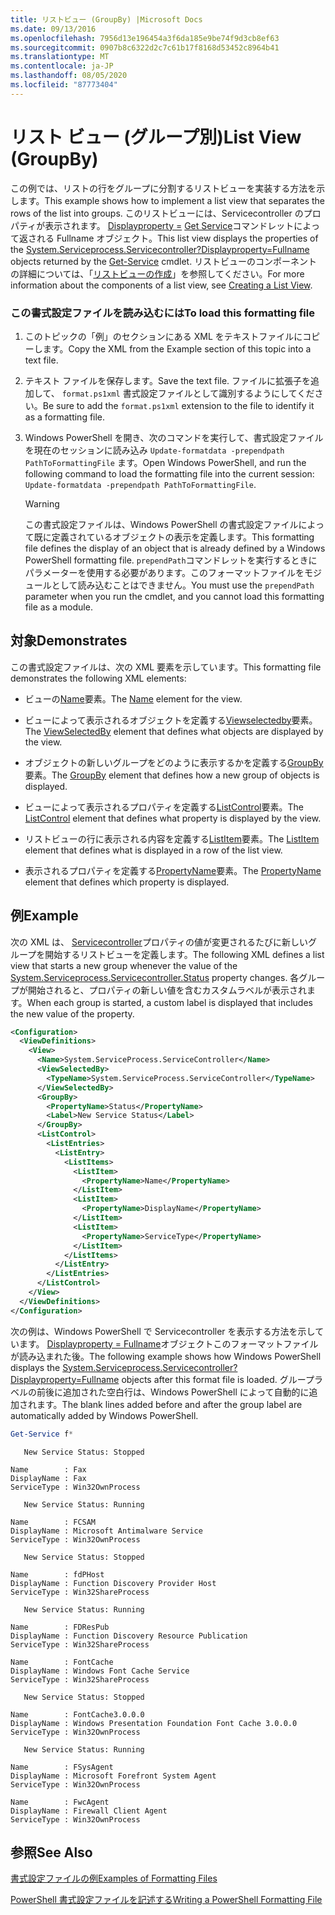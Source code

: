 ```yaml
---
title: リストビュー (GroupBy) |Microsoft Docs
ms.date: 09/13/2016
ms.openlocfilehash: 7956d13e196454a3f6da185e9be74f9d3cb8ef63
ms.sourcegitcommit: 0907b8c6322d2c7c61b17f8168d53452c8964b41
ms.translationtype: MT
ms.contentlocale: ja-JP
ms.lasthandoff: 08/05/2020
ms.locfileid: "87773404"
---
```

# <a name="list-view-groupby"></a><span data-ttu-id="65525-102">リスト ビュー (グループ別)</span><span class="sxs-lookup"><span data-stu-id="65525-102">List View (GroupBy)</span></span>

<span data-ttu-id="65525-103">この例では、リストの行をグループに分割するリストビューを実装する方法を示します。</span><span class="sxs-lookup"><span data-stu-id="65525-103">This example shows how to implement a list view that separates the rows of the list into groups.</span></span> <span data-ttu-id="65525-104">このリストビューには、Servicecontroller のプロパティが表示されます。 [Displayproperty =](/dotnet/api/System.ServiceProcess.ServiceController) [Get Service](/powershell/module/Microsoft.PowerShell.Management/Get-Service)コマンドレットによって返される Fullname オブジェクト。</span><span class="sxs-lookup"><span data-stu-id="65525-104">This list view displays the properties of the [System.Serviceprocess.Servicecontroller?Displayproperty=Fullname](/dotnet/api/System.ServiceProcess.ServiceController) objects returned by the [Get-Service](/powershell/module/Microsoft.PowerShell.Management/Get-Service) cmdlet.</span></span> <span data-ttu-id="65525-105">リストビューのコンポーネントの詳細については、「[リストビューの作成](./creating-a-list-view.md)」を参照してください。</span><span class="sxs-lookup"><span data-stu-id="65525-105">For more information about the components of a list view, see [Creating a List View](./creating-a-list-view.md).</span></span>

### <a name="to-load-this-formatting-file"></a><span data-ttu-id="65525-106">この書式設定ファイルを読み込むには</span><span class="sxs-lookup"><span data-stu-id="65525-106">To load this formatting file</span></span>

1. <span data-ttu-id="65525-107">このトピックの「例」のセクションにある XML をテキストファイルにコピーします。</span><span class="sxs-lookup"><span data-stu-id="65525-107">Copy the XML from the Example section of this topic into a text file.</span></span>

2. <span data-ttu-id="65525-108">テキスト ファイルを保存します。</span><span class="sxs-lookup"><span data-stu-id="65525-108">Save the text file.</span></span> <span data-ttu-id="65525-109">ファイルに拡張子を追加して、 `format.ps1xml` 書式設定ファイルとして識別するようにしてください。</span><span class="sxs-lookup"><span data-stu-id="65525-109">Be sure to add the `format.ps1xml` extension to the file to identify it as a formatting file.</span></span>

3. <span data-ttu-id="65525-110">Windows PowerShell を開き、次のコマンドを実行して、書式設定ファイルを現在のセッションに読み込み `Update-formatdata -prependpath PathToFormattingFile` ます。</span><span class="sxs-lookup"><span data-stu-id="65525-110">Open Windows PowerShell, and run the following command to load the formatting file into the current session: `Update-formatdata -prependpath PathToFormattingFile`.</span></span>

   > [!WARNING]
   > <span data-ttu-id="65525-111">この書式設定ファイルは、Windows PowerShell の書式設定ファイルによって既に定義されているオブジェクトの表示を定義します。</span><span class="sxs-lookup"><span data-stu-id="65525-111">This formatting file defines the display of an object that is already defined by a Windows PowerShell formatting file.</span></span> <span data-ttu-id="65525-112">`prependPath`コマンドレットを実行するときにパラメーターを使用する必要があります。このフォーマットファイルをモジュールとして読み込むことはできません。</span><span class="sxs-lookup"><span data-stu-id="65525-112">You must use the `prependPath` parameter when you run the cmdlet, and you cannot load this formatting file as a module.</span></span>

## <a name="demonstrates"></a><span data-ttu-id="65525-113">対象</span><span class="sxs-lookup"><span data-stu-id="65525-113">Demonstrates</span></span>

<span data-ttu-id="65525-114">この書式設定ファイルは、次の XML 要素を示しています。</span><span class="sxs-lookup"><span data-stu-id="65525-114">This formatting file demonstrates the following XML elements:</span></span>

- <span data-ttu-id="65525-115">ビューの[Name](./name-element-for-view-format.md)要素。</span><span class="sxs-lookup"><span data-stu-id="65525-115">The [Name](./name-element-for-view-format.md) element for the view.</span></span>

- <span data-ttu-id="65525-116">ビューによって表示されるオブジェクトを定義する[Viewselectedby](./viewselectedby-element-format.md)要素。</span><span class="sxs-lookup"><span data-stu-id="65525-116">The [ViewSelectedBy](./viewselectedby-element-format.md) element that defines what objects are displayed by the view.</span></span>

- <span data-ttu-id="65525-117">オブジェクトの新しいグループをどのように表示するかを定義する[GroupBy](./viewselectedby-element-format.md)要素。</span><span class="sxs-lookup"><span data-stu-id="65525-117">The [GroupBy](./viewselectedby-element-format.md) element that defines how a new group of objects is displayed.</span></span>

- <span data-ttu-id="65525-118">ビューによって表示されるプロパティを定義する[ListControl](./listcontrol-element-format.md)要素。</span><span class="sxs-lookup"><span data-stu-id="65525-118">The [ListControl](./listcontrol-element-format.md) element that defines what property is displayed by the view.</span></span>

- <span data-ttu-id="65525-119">リストビューの行に表示される内容を定義する[ListItem](./listitem-element-for-listitems-for-listcontrol-format.md)要素。</span><span class="sxs-lookup"><span data-stu-id="65525-119">The [ListItem](./listitem-element-for-listitems-for-listcontrol-format.md) element that defines what is displayed in a row of the list view.</span></span>

- <span data-ttu-id="65525-120">表示されるプロパティを定義する[PropertyName](./propertyname-element-for-listitem-for-listcontrol-format.md)要素。</span><span class="sxs-lookup"><span data-stu-id="65525-120">The [PropertyName](./propertyname-element-for-listitem-for-listcontrol-format.md) element that defines which property is displayed.</span></span>

## <a name="example"></a><span data-ttu-id="65525-121">例</span><span class="sxs-lookup"><span data-stu-id="65525-121">Example</span></span>

<span data-ttu-id="65525-122">次の XML は、 [Servicecontroller](/dotnet/api/System.ServiceProcess.ServiceController.Status)プロパティの値が変更されるたびに新しいグループを開始するリストビューを定義します。</span><span class="sxs-lookup"><span data-stu-id="65525-122">The following XML defines a list view that starts a new group whenever the value of the [System.Serviceprocess.Servicecontroller.Status](/dotnet/api/System.ServiceProcess.ServiceController.Status) property changes.</span></span> <span data-ttu-id="65525-123">各グループが開始されると、プロパティの新しい値を含むカスタムラベルが表示されます。</span><span class="sxs-lookup"><span data-stu-id="65525-123">When each group is started, a custom label is displayed that includes the new value of the property.</span></span>

```xml
<Configuration>
  <ViewDefinitions>
    <View>
      <Name>System.ServiceProcess.ServiceController</Name>
      <ViewSelectedBy>
        <TypeName>System.ServiceProcess.ServiceController</TypeName>
      </ViewSelectedBy>
      <GroupBy>
        <PropertyName>Status</PropertyName>
        <Label>New Service Status</Label>
      </GroupBy>
      <ListControl>
        <ListEntries>
          <ListEntry>
            <ListItems>
              <ListItem>
                <PropertyName>Name</PropertyName>
              </ListItem>
              <ListItem>
                <PropertyName>DisplayName</PropertyName>
              </ListItem>
              <ListItem>
                <PropertyName>ServiceType</PropertyName>
              </ListItem>
            </ListItems>
          </ListEntry>
        </ListEntries>
      </ListControl>
    </View>
  </ViewDefinitions>
</Configuration>
```

<span data-ttu-id="65525-124">次の例は、Windows PowerShell で Servicecontroller を表示する方法を示しています。 [Displayproperty = Fullname](/dotnet/api/System.ServiceProcess.ServiceController)オブジェクトこのフォーマットファイルが読み込まれた後。</span><span class="sxs-lookup"><span data-stu-id="65525-124">The following example shows how Windows PowerShell displays the [System.Serviceprocess.Servicecontroller?Displayproperty=Fullname](/dotnet/api/System.ServiceProcess.ServiceController) objects after this format file is loaded.</span></span> <span data-ttu-id="65525-125">グループラベルの前後に追加された空白行は、Windows PowerShell によって自動的に追加されます。</span><span class="sxs-lookup"><span data-stu-id="65525-125">The blank lines added before and after the group label are automatically added by Windows PowerShell.</span></span>

```powershell
Get-Service f*
```

```output
   New Service Status: Stopped

Name        : Fax
DisplayName : Fax
ServiceType : Win32OwnProcess

   New Service Status: Running

Name        : FCSAM
DisplayName : Microsoft Antimalware Service
ServiceType : Win32OwnProcess

   New Service Status: Stopped

Name        : fdPHost
DisplayName : Function Discovery Provider Host
ServiceType : Win32ShareProcess

   New Service Status: Running

Name        : FDResPub
DisplayName : Function Discovery Resource Publication
ServiceType : Win32ShareProcess

Name        : FontCache
DisplayName : Windows Font Cache Service
ServiceType : Win32ShareProcess

   New Service Status: Stopped

Name        : FontCache3.0.0.0
DisplayName : Windows Presentation Foundation Font Cache 3.0.0.0
ServiceType : Win32OwnProcess

   New Service Status: Running

Name        : FSysAgent
DisplayName : Microsoft Forefront System Agent
ServiceType : Win32OwnProcess

Name        : FwcAgent
DisplayName : Firewall Client Agent
ServiceType : Win32OwnProcess
```

## <a name="see-also"></a><span data-ttu-id="65525-126">参照</span><span class="sxs-lookup"><span data-stu-id="65525-126">See Also</span></span>

[<span data-ttu-id="65525-127">書式設定ファイルの例</span><span class="sxs-lookup"><span data-stu-id="65525-127">Examples of Formatting Files</span></span>](./examples-of-formatting-files.md)

[<span data-ttu-id="65525-128">PowerShell 書式設定ファイルを記述する</span><span class="sxs-lookup"><span data-stu-id="65525-128">Writing a PowerShell Formatting File</span></span>](./writing-a-powershell-formatting-file.md)
